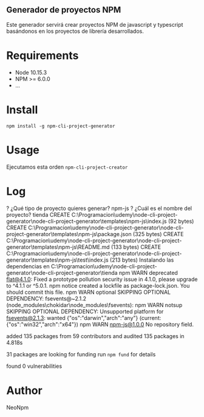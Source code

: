 ## Generador de proyectos NPM

Este generador servirá crear proyectos NPM de javascript y typescript basándonos en los proyectos de librería desarrollados.

# Requirements
* Node 10.15.3
* NPM >= 6.0.0
* ...

# Install
```npm install -g npm-cli-project-generator```
# Usage
Ejecutamos esta orden
```npm-cli-project-creator```
# Log
? ¿Qué tipo de proyecto quieres generar? npm-js
? ¿Cuál es el nombre del proyecto? tienda
CREATE  C:\Programacion\udemy\node-cli-project-generator\node-cli-project-generator\templates\npm-js\index.js (92 bytes)
CREATE  C:\Programacion\udemy\node-cli-project-generator\node-cli-project-generator\templates\npm-js\package.json (325 bytes)
CREATE  C:\Programacion\udemy\node-cli-project-generator\node-cli-project-generator\templates\npm-js\README.md (133 bytes)
CREATE  C:\Programacion\udemy\node-cli-project-generator\node-cli-project-generator\templates\npm-js\test\index.js (213 bytes)
Instalando las dependencias en C:\Programacion\udemy\node-cli-project-generator\node-cli-project-generator\tienda
npm WARN deprecated flat@4.1.0: Fixed a prototype pollution security issue in 4.1.0, please upgrade to ^4.1.1 or ^5.0.1.
npm notice created a lockfile as package-lock.json. You should commit this file.
npm WARN optional SKIPPING OPTIONAL DEPENDENCY: fsevents@~2.1.2 (node_modules\chokidar\node_modules\fsevents):
npm WARN notsup SKIPPING OPTIONAL DEPENDENCY: Unsupported platform for fsevents@2.1.3: wanted {"os":"darwin","arch":"any"} (current: {"os":"win32","arch":"x64"})
npm WARN npm-js@1.0.0 No repository field.

added 135 packages from 59 contributors and audited 135 packages in 4.818s

31 packages are looking for funding
  run `npm fund` for details       

found 0 vulnerabilities
# Author
NeoNpm